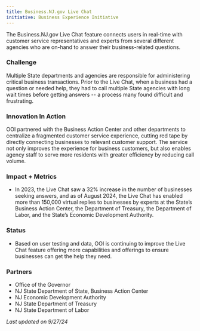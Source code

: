 ```yaml
---
title: Business.NJ.gov Live Chat
initiative: Business Experience Initiative
---
```


The Business.NJ.gov Live Chat feature connects users in real-time with customer service representatives and experts from several different agencies who are on-hand to answer their business-related questions.

### Challenge

Multiple State departments and agencies are responsible for administering critical business transactions. Prior to the Live Chat, when a business had a question or needed help, they had to call multiple State agencies with long wait times before getting answers -- a process many found difficult and frustrating.

### Innovation In Action

OOI partnered with the Business Action Center and other departments to centralize a fragmented customer service experience, cutting red tape by directly connecting businesses to relevant customer support. The service not only improves the experience for business customers, but also enables agency staff to serve more residents with greater efficiency by reducing call volume.

### Impact + Metrics

-  In 2023, the Live Chat saw a 32% increase in the number of businesses seeking answers, and as of August 2024, the Live Chat has enabled more than 150,000 virtual replies to businesses by experts at the State’s Business Action Center, the Department of Treasury, the Department of Labor, and the State’s Economic Development Authority.

### Status

-   Based on user testing and data, OOI is continuing to improve the Live Chat feature offering more capabilities and offerings to ensure businesses can get the help they need.

### Partners

-   Office of the Governor
-   NJ State Department of State, Business Action Center
-   NJ Economic Development Authority
-   NJ State Department of Treasury
-   NJ State Department of Labor

*Last updated on 9/27/24*
